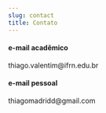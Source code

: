 ```yaml
---
slug: contact
title: Contato
---
```


#### **e-mail acadêmico**

thiago.valentim\@ifrn.edu.br


#### **e-mail pessoal**

thiagomadridd\@gmail.com